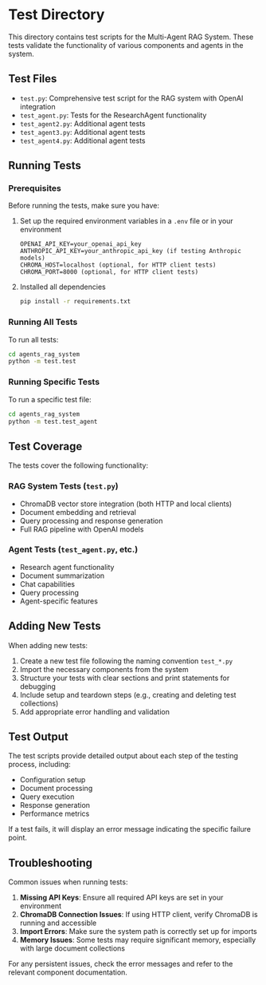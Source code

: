 # Test Directory

This directory contains test scripts for the Multi-Agent RAG System. These tests validate the functionality of various components and agents in the system.

## Test Files

- `test.py`: Comprehensive test script for the RAG system with OpenAI integration
- `test_agent.py`: Tests for the ResearchAgent functionality
- `test_agent2.py`: Additional agent tests
- `test_agent3.py`: Additional agent tests
- `test_agent4.py`: Additional agent tests

## Running Tests

### Prerequisites

Before running the tests, make sure you have:

1. Set up the required environment variables in a `.env` file or in your environment
   ```
   OPENAI_API_KEY=your_openai_api_key
   ANTHROPIC_API_KEY=your_anthropic_api_key (if testing Anthropic models)
   CHROMA_HOST=localhost (optional, for HTTP client tests)
   CHROMA_PORT=8000 (optional, for HTTP client tests)
   ```

2. Installed all dependencies
   ```bash
   pip install -r requirements.txt
   ```

### Running All Tests

To run all tests:

```bash
cd agents_rag_system
python -m test.test
```

### Running Specific Tests

To run a specific test file:

```bash
cd agents_rag_system
python -m test.test_agent
```

## Test Coverage

The tests cover the following functionality:

### RAG System Tests (`test.py`)

- ChromaDB vector store integration (both HTTP and local clients)
- Document embedding and retrieval
- Query processing and response generation
- Full RAG pipeline with OpenAI models

### Agent Tests (`test_agent.py`, etc.)

- Research agent functionality
- Document summarization
- Chat capabilities
- Query processing
- Agent-specific features

## Adding New Tests

When adding new tests:

1. Create a new test file following the naming convention `test_*.py`
2. Import the necessary components from the system
3. Structure your tests with clear sections and print statements for debugging
4. Include setup and teardown steps (e.g., creating and deleting test collections)
5. Add appropriate error handling and validation

## Test Output

The test scripts provide detailed output about each step of the testing process, including:

- Configuration setup
- Document processing
- Query execution
- Response generation
- Performance metrics

If a test fails, it will display an error message indicating the specific failure point.

## Troubleshooting

Common issues when running tests:

1. **Missing API Keys**: Ensure all required API keys are set in your environment
2. **ChromaDB Connection Issues**: If using HTTP client, verify ChromaDB is running and accessible
3. **Import Errors**: Make sure the system path is correctly set up for imports
4. **Memory Issues**: Some tests may require significant memory, especially with large document collections

For any persistent issues, check the error messages and refer to the relevant component documentation. 